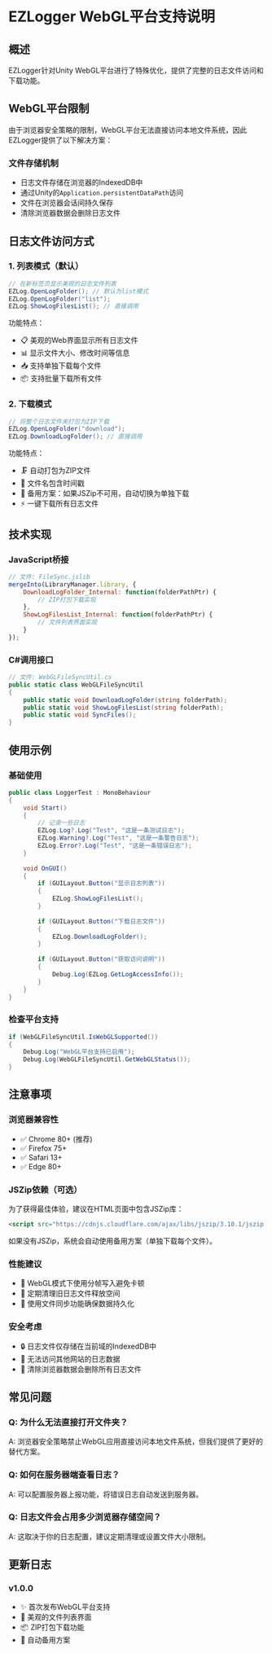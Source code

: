 # EZLogger WebGL平台支持说明

## 概述
EZLogger针对Unity WebGL平台进行了特殊优化，提供了完整的日志文件访问和下载功能。

## WebGL平台限制
由于浏览器安全策略的限制，WebGL平台无法直接访问本地文件系统，因此EZLogger提供了以下解决方案：

### 文件存储机制
- 日志文件存储在浏览器的IndexedDB中
- 通过Unity的`Application.persistentDataPath`访问
- 文件在浏览器会话间持久保存
- 清除浏览器数据会删除日志文件

## 日志文件访问方式

### 1. 列表模式（默认）
```csharp
// 在新标签页显示美观的日志文件列表
EZLog.OpenLogFolder(); // 默认为list模式
EZLog.OpenLogFolder("list");
EZLog.ShowLogFilesList(); // 直接调用
```

功能特点：
- 📋 美观的Web界面显示所有日志文件
- 📊 显示文件大小、修改时间等信息
- 📥 支持单独下载每个文件
- 📦 支持批量下载所有文件

### 2. 下载模式
```csharp
// 将整个日志文件夹打包为ZIP下载
EZLog.OpenLogFolder("download");
EZLog.DownloadLogFolder(); // 直接调用
```

功能特点：
- 🗜️ 自动打包为ZIP文件
- 📅 文件名包含时间戳
- 🔄 备用方案：如果JSZip不可用，自动切换为单独下载
- ⚡ 一键下载所有日志文件

## 技术实现

### JavaScript桥接
```javascript
// 文件: FileSync.jslib
mergeInto(LibraryManager.library, {
    DownloadLogFolder_Internal: function(folderPathPtr) {
        // ZIP打包下载实现
    },
    ShowLogFilesList_Internal: function(folderPathPtr) {
        // 文件列表界面实现
    }
});
```

### C#调用接口
```csharp
// 文件: WebGLFileSyncUtil.cs
public static class WebGLFileSyncUtil
{
    public static void DownloadLogFolder(string folderPath);
    public static void ShowLogFilesList(string folderPath);
    public static void SyncFiles();
}
```

## 使用示例

### 基础使用
```csharp
public class LoggerTest : MonoBehaviour
{
    void Start()
    {
        // 记录一些日志
        EZLog.Log?.Log("Test", "这是一条测试日志");
        EZLog.Warning?.Log("Test", "这是一条警告日志");
        EZLog.Error?.Log("Test", "这是一条错误日志");
    }
    
    void OnGUI()
    {
        if (GUILayout.Button("显示日志列表"))
        {
            EZLog.ShowLogFilesList();
        }
        
        if (GUILayout.Button("下载日志文件"))
        {
            EZLog.DownloadLogFolder();
        }
        
        if (GUILayout.Button("获取访问说明"))
        {
            Debug.Log(EZLog.GetLogAccessInfo());
        }
    }
}
```

### 检查平台支持
```csharp
if (WebGLFileSyncUtil.IsWebGLSupported())
{
    Debug.Log("WebGL平台支持已启用");
    Debug.Log(WebGLFileSyncUtil.GetWebGLStatus());
}
```

## 注意事项

### 浏览器兼容性
- ✅ Chrome 80+ (推荐)
- ✅ Firefox 75+
- ✅ Safari 13+
- ✅ Edge 80+

### JSZip依赖（可选）
为了获得最佳体验，建议在HTML页面中包含JSZip库：

```html
<script src="https://cdnjs.cloudflare.com/ajax/libs/jszip/3.10.1/jszip.min.js"></script>
```

如果没有JSZip，系统会自动使用备用方案（单独下载每个文件）。

### 性能建议
- 🚀 WebGL模式下使用分帧写入避免卡顿
- 💾 定期清理旧日志文件释放空间
- 🔄 使用文件同步功能确保数据持久化

### 安全考虑
- 🔒 日志文件仅存储在当前域的IndexedDB中
- 🚫 无法访问其他网站的日志数据
- 🧹 清除浏览器数据会删除所有日志文件

## 常见问题

### Q: 为什么无法直接打开文件夹？
A: 浏览器安全策略禁止WebGL应用直接访问本地文件系统，但我们提供了更好的替代方案。

### Q: 如何在服务器端查看日志？
A: 可以配置服务器上报功能，将错误日志自动发送到服务器。

### Q: 日志文件会占用多少浏览器存储空间？
A: 这取决于你的日志配置，建议定期清理或设置文件大小限制。

## 更新日志

### v1.0.0
- ✨ 首次发布WebGL平台支持
- 🎨 美观的文件列表界面
- 📦 ZIP打包下载功能
- 🔄 自动备用方案
